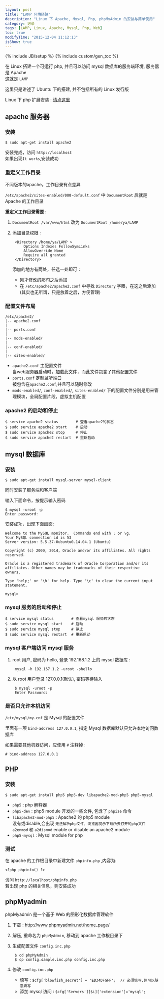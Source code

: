 ```yaml
---
layout: post
title: "LAMP 环境搭建"
description: "Linux 下 Apache, Mysql, Php, phpMyAdmin 的安装与简单使用"
category: 记录
tags: [LAMP, Linux, Apache, Mysql, Php, Web]
toc: true
modifyTime: "2015-12-04 11:12:13"
isShow: true
---
```

{% include JB/setup %}
{% include custom/gen_toc %}


在 Linux 搭建一个可运行 php, 并且可以访问 mysql 数据库的服务端环境, 服务器是 Apache  
这就是 `LAMP`    

这里只是讲述了 Ubuntu 下的搭建, 并不包括所有的 Linux 发行版  


Linux 下 php 扩展安装 : [请点这里](/php-extension-install/)

## apache 服务器 

### 安装  

	$ sudo apt-get install apache2

安装完成，访问 `http://localhost`  
如果出现`It works`,安装成功  

### 重定义工作目录  

不同版本的apache，工作目录有点差异  

`/etc/apache2/sites-enabled/000-default.conf` 中 `DocumentRoot` 后就是 Apache 的工作目录  

**重定义工作目录需要** : 

1. `DocumentRoot /var/www/html` 改为 `DocumentRoot /home/ya/LAMP`  

2. 添加目录权限 :

    	<Directory /home/ya/LAMP >
	    	Options Indexes FollowSymLinks
		    AllowOverride None
    		Require all granted
        </Directory>

   添加的地方有两处，任选一处即可：  
   * 刚才修改的那句之后添加  
   * 在 `/etc/apache2/apache2.conf` 中寻找 `Directory` 字眼，在这之后添加  
     (其实也无所谓，只是放着之后，方便管理)  

### 配置文件布局  	

	/etc/apache2/
	|-- apache2.conf
	|
    |-- ports.conf
    |
	|-- mods-enabled/
	|   
	|-- conf-enabled/
	|   
	|-- sites-enabled/

* `apache2.conf` 主配置文件  
  当web服务器启动时，加载此文件，而此文件包含了其他配置文件  
* `ports.conf` 定制监听端口    
  被包含在`apache2.conf`,并且可以随时修改  
* `mods-enabled/`, `conf-enabled/`, `sites-enabled/` 下的配置文件分别是用来管理模块，全局配置片段，虚拟主机配置  


### apache2 的启动和停止  

    $ service apache2 status        # 查看apache2的状态  
	$ sudo service apache2 start    # 启动
	$ sudo service apache2 stop     # 停止
	$ sudo service apache2 restart  # 重新启动

## mysql 数据库 

### 安装

	$ sudo apt-get install mysql-server mysql-client

同时安装了服务端和客户端  

输入下面命令，按提示输入密码  

	$ mysql -uroot -p
	Enter password: 

安装成功，出现下面画面:  

	Welcome to the MySQL monitor.  Commands end with ; or \g.
	Your MySQL connection id is 53
	Server version: 5.5.37-0ubuntu0.14.04.1 (Ubuntu)

	Copyright (c) 2000, 2014, Oracle and/or its affiliates. All rights reserved.

	Oracle is a registered trademark of Oracle Corporation and/or its
	affiliates. Other names may be trademarks of their respective
	owners.

	Type 'help;' or '\h' for help. Type '\c' to clear the current input statement.

	mysql> 

### mysql 服务的启动和停止
 
    $ service mysql status        # 查看mysql 服务的状态  
	$ sudo service mysql start    # 启动
	$ sudo service mysql stop     # 停止
	$ sudo service mysql restart  # 重新启动

### mysql 客户端访问 mysql 服务

1. root 用户, 密码为 hello, 登录 192.168.1.2 上的 mysql 数据库 :  

        mysql -h 192.167.1.2 -uroot -phello 	

2. 以 root 用户登录 127.0.0.1(默认), 密码等待输入
 
        $ mysql -uroot -p 
        Enter Password:

### 是否只允许本机访问
	
`/etc/mysql/my.cnf` 是 Mysql 的配置文件  

里面有一项 `bind-address 127.0.0.1`, 指定 Mysql 数据库默认只允许本地访问数据库

如果需要其他机器访问，应使用 `#` 注释掉 : 
	
	# bind-address 127.0.0.1
	


## PHP

### 安装

	$ sudo apt-get install php5 php5-dev libapache2-mod-php5 php5-mysql

* `php5` : php 解释器
* `php5-dev` : php5 module 开发的一些文件, 包含了 `phpize` 命令  
* `libapache2-mod-php5` : Apache2 的 php5 module  
  没有或disable,会出现 `无法解析php文件，浏览器提示下载所要打开的php文件`  
  `a2enmod` 和 `a2dismod` enable or disable an apache2 module  
* `php5-mysql` : Mysql module for php


### 测试  

在 apache 的工作根目录中新建文件 `phpinfo.php` ,内容为:  

	<?php phpinfo() ?>
	
访问 `http://localhost/phpinfo.php`  
若出现 php 的相关信息，则安装成功  

## phpMyadmin

phpMyadmin 是一个基于 Web 的图形化数据库管理软件  

1. 下载 : <http://www.phpmyadmin.net/home_page/>

2. 解压, 重命名为 `phpMyAdmin`, 移动到 apache 工作根目录下  

3. 生成配置文件 `config.inc.php`  

        $ cd phpMyAdmin
        $ cp config.sample.inc.php config.inc.php

4. 修改 `config.inc.php`  
   * 填写 : `$cfg['blowfish_secret'] = 'ED34DFGFF';  // 必须填写,但可以随意填写`  
   * 添加 mysql 访问 : `$cfg['Servers'][$i]['extension']='mysql';`	

